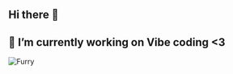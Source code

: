 ## Hi there 👋
## 🔭 I’m currently working on Vibe coding <3

<picture>
 <source media="(prefers-color-scheme: dark)" srcset="[YOUR-DARKMODE-IMAGE](https://pbs.twimg.com/media/EXhRKTLU8AIQ9Bu.jpg:large)">
 <source media="(prefers-color-scheme: light)" srcset="[YOUR-LIGHTMODE-IMAGE](https://pbs.twimg.com/media/EXhRKTLU8AIQ9Bu.jpg:large)">
 <img alt="Furry" src="https://pbs.twimg.com/media/EXhRKTLU8AIQ9Bu.jpg:large">
</picture>
<!--
**PeterGloncak/PeterGloncak** is a ✨ _special_ ✨ repository because its `README.md` (this file) appears on your GitHub profile.

Here are some ideas to get you started:

- 
- 🌱 I’m currently learning ...
- 👯 I’m looking to collaborate on ...
- 🤔 I’m looking for help with ...
- 💬 Ask me about ...
- 📫 How to reach me: ...
- 😄 Pronouns: ...
- ⚡ Fun fact: ...
-->
